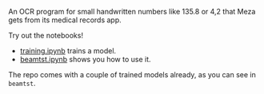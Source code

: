 An OCR program for small handwritten numbers like 135.8 or 4,2 that Meza gets from its medical records app.

Try out the notebooks!

* [training.ipynb](https://github.com/colaprograms/2019-hackathon-ocr-wymbah/blob/master/notebooks/training.ipynb) trains a model.
* [beamtst.ipynb](https://github.com/colaprograms/2019-hackathon-ocr-wymbah/blob/master/notebooks/beamtst.ipynb) shows you how to use it.

The repo comes with a couple of trained models already, as you can see in `beamtst`.
